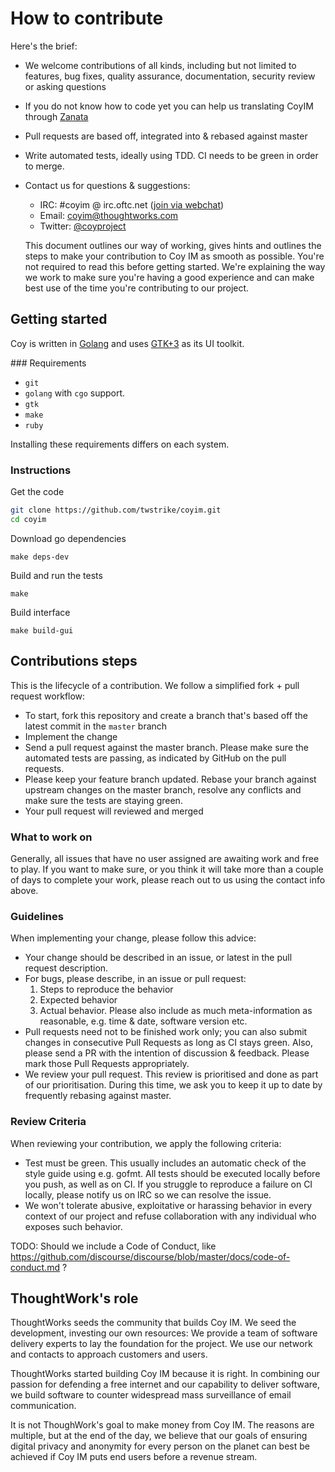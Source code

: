 # How to contribute
Here's the brief:

* We welcome contributions of all kinds, including but not limited to features, bug fixes, quality assurance, documentation, security review or asking questions
* If you do not know how to code yet you can help us translating CoyIM through [Zanata](https://translate.zanata.org/zanata/project/view/coyim)
* Pull requests are based off, integrated into & rebased against master
* Write automated tests, ideally using TDD. CI needs to be green in order to merge.
* Contact us for questions & suggestions:
  * IRC: #coyim @ irc.oftc.net ([join via webchat](https://webchat.oftc.net))
  * Email: [coyim@thoughtworks.com](mailto:coyim@thoughtworks.com)
  * Twitter: [@coyproject](https://twitter.com/coyproject)

  This document outlines our way of working, gives hints and outlines the steps to make your contribution to Coy IM as smooth as possible. You're not required to read this before getting started. We're explaining the way we work to make sure you're having a good experience and can make best use of the time you're contributing to our project.

## Getting started

Coy is written in [Golang](https://golang.org/) and uses
[GTK+3](http://www.gtk.org/) as its UI toolkit.

### Requirements

- `git`
- `golang` with `cgo` support.
- `gtk`
- `make`
- `ruby`

Installing these requirements differs on each system.

### Instructions

Get the code

```sh
git clone https://github.com/twstrike/coyim.git
cd coyim
```

Download go dependencies 

`make deps-dev`

Build and run the tests

`make`

Build interface

`make build-gui`

## Contributions steps

This is the lifecycle of a contribution. We follow a simplified fork + pull request workflow:

* To start, fork this repository and create a branch that's based off the latest commit in the `master` branch
* Implement the change
* Send a pull request against the master branch. Please make sure the automated tests are passing, as indicated by GitHub on the pull requests.
* Please keep your feature branch updated. Rebase your branch against upstream changes on the master branch, resolve any conflicts and make sure the tests are staying green.
* Your pull request will reviewed and merged

### What to work on

Generally, all issues that have no user assigned are awaiting work and free to play. If you want to make sure, or you think it will take more than a couple of days to complete your work, please reach out to us using the contact info above.

### Guidelines

When implementing your change, please follow this advice:

* Your change should be described in an issue, or latest in the pull request description.
* For bugs, please describe, in an issue or pull request:
  1. Steps to reproduce the behavior
  2. Expected behavior
  3. Actual behavior. Please also include as much meta-information as reasonable, e.g. time & date, software version etc.
* Pull requests need not to be finished work only; you can also submit changes in consecutive Pull Requests as long as CI stays green. Also, please send a PR with the intention of discussion & feedback. Please mark those Pull Requests appropriately.
* We review your pull request. This review is prioritised and done as part of our prioritisation. During this time, we ask you to keep it up to date by frequently rebasing against master.

### Review Criteria

When reviewing your contribution, we apply the following criteria:

* Test must be green. This usually includes an automatic check of the style guide using e.g. gofmt. All tests should be executed locally before you push, as well as on CI. If you struggle to reproduce a failure on CI locally, please notify us on IRC so we can resolve the issue.
* We won't tolerate abusive, exploitative or harassing behavior in every context of our project and refuse collaboration with any individual who exposes such behavior.

TODO: Should we include a Code of Conduct, like
https://github.com/discourse/discourse/blob/master/docs/code-of-conduct.md ?

## ThoughtWork's role

ThoughtWorks seeds the community that builds Coy IM. We seed the development, investing our own resources: We provide a team of software delivery experts to lay the foundation for the project. We use our network and contacts to approach customers and users.

ThoughtWorks started building Coy IM because it is right. In combining our passion for defending a free internet and our capability to deliver software, we build software to counter widespread mass surveillance of email communication.

It is not ThoughWork's goal to make money from Coy IM. The reasons are multiple, but at the end of the day, we believe that our goals of ensuring digital privacy and anonymity for every person on the planet can best be achieved if Coy IM puts end users before a revenue stream.

